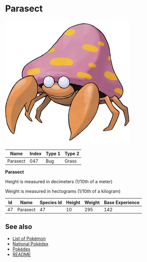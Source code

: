 # Parasect


![Parasect](images/047.png)

| **Name** | **Index** | **Type 1** | **Type 2** |
|----|----|----|----|
| Parasect | 047 | Bug | Grass  |

**Parasect** 


Height is measured in decimeters (1/10th of a meter)

Weight is measured in hectograms (1/10th of a kilogram)

| **Id** | **Name** | **Species Id** | **Height** | **Weight** | **Base Experience** |
|--------|----------|----------------|------------|------------|---------------------|
| 47 | Parasect | 47 | 10 | 295 | 142 |


## See also

- [List of Pokémon](../pokemon.md)
- [National Pokédex](../national_pokedex.md)
- [Pokédex](../pokedex.md)
- [README](../README.md)
